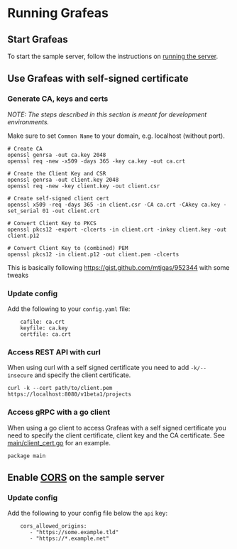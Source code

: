 # Running Grafeas

## Start Grafeas

To start the sample server, follow the instructions on [running the
server](https://github.com/grafeas/grafeas/tree/master/).

## Use Grafeas with self-signed certificate

### Generate CA, keys and certs

_NOTE: The steps described in this section is meant for development environments._

Make sure to set `Common Name` to your domain, e.g. localhost (without port).

```
# Create CA
openssl genrsa -out ca.key 2048
openssl req -new -x509 -days 365 -key ca.key -out ca.crt

# Create the Client Key and CSR
openssl genrsa -out client.key 2048
openssl req -new -key client.key -out client.csr

# Create self-signed client cert
openssl x509 -req -days 365 -in client.csr -CA ca.crt -CAkey ca.key -set_serial 01 -out client.crt

# Convert Client Key to PKCS
openssl pkcs12 -export -clcerts -in client.crt -inkey client.key -out client.p12

# Convert Client Key to (combined) PEM
openssl pkcs12 -in client.p12 -out client.pem -clcerts
```

This is basically following https://gist.github.com/mtigas/952344 with some tweaks

### Update config

Add the following to your `config.yaml` file:

```
    cafile: ca.crt
    keyfile: ca.key
    certfile: ca.crt
```

### Access REST API with curl

When using curl with a self signed certificate you need to add `-k/--insecure` and specify the client certificate.

`curl -k --cert path/to/client.pem https://localhost:8080/v1beta1/projects`

### Access gRPC with a go client

When using a go client to access Grafeas with a self signed certificate you need to specify the client certificate, client key and the CA certificate. See [main/client\_cert.go](main/client_cert.go) for an example.

```
package main

```

## Enable [CORS](https://enable-cors.org/) on the sample server

### Update config

Add the following to your config file below the `api` key:

```
    cors_allowed_origins:
       - "https://some.example.tld"
       - "https://*.example.net"
```

